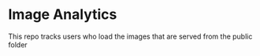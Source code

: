 # Image Analytics

This repo tracks users who load the images that are served from the public folder
